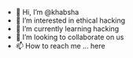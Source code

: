 - 👋 Hi, I’m @khabsha
- 👀 I’m interested in ethical hacking
- 🌱 I’m currently learning hacking
- 💞️ I’m looking to collaborate on us
- 📫 How to reach me ... here

<!---
khabsha/khabsha is a ✨ special ✨ repository because its `README.md` (this file) appears on your GitHub profile.
You can click the Preview link to take a look at your changes.
--->
